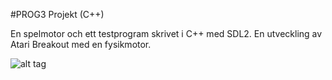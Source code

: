 #PROG3 Projekt (C++)

En spelmotor och ett testprogram skrivet i C++ med SDL2. En utveckling av Atari Breakout med en fysikmotor.

![alt tag](http://i.imgur.com/ILtRxwn.png)
